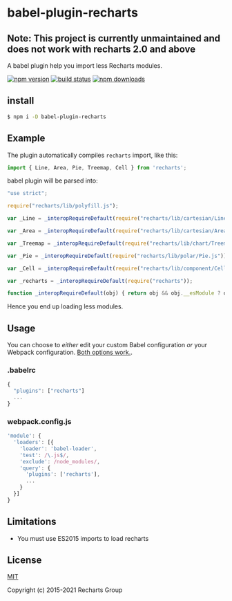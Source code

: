 # babel-plugin-recharts

## **Note:** This project is currently unmaintained and does not work with recharts 2.0 and above

A babel plugin help you import less Recharts modules.

[![npm version](https://badge.fury.io/js/babel-plugin-recharts.png)](https://badge.fury.io/js/babel-plugin-recharts)
[![build status](https://travis-ci.org/recharts/babel-plugin-recharts.svg)](https://travis-ci.org/recharts/babel-plugin-recharts)
[![npm downloads](https://img.shields.io/npm/dt/babel-plugin-recharts.svg?style=flat-square)](https://www.npmjs.com/package/babel-plugin-recharts)

## install

```sh
$ npm i -D babel-plugin-recharts
```

## Example

The plugin automatically compiles `recharts` import, like this:

```jsx
import { Line, Area, Pie, Treemap, Cell } from 'recharts';
```

babel plugin will be parsed into:

```js
"use strict";

require("recharts/lib/polyfill.js");

var _Line = _interopRequireDefault(require("recharts/lib/cartesian/Line.js"));

var _Area = _interopRequireDefault(require("recharts/lib/cartesian/Area.js"));

var _Treemap = _interopRequireDefault(require("recharts/lib/chart/Treemap.js"));

var _Pie = _interopRequireDefault(require("recharts/lib/polar/Pie.js"));

var _Cell = _interopRequireDefault(require("recharts/lib/component/Cell.js"));

var _recharts = _interopRequireDefault(require("recharts"));

function _interopRequireDefault(obj) { return obj && obj.__esModule ? obj : { default: obj }; }
```

Hence you end up loading less modules.

## Usage

You can choose to *either* edit your custom Babel configuration *or* your Webpack configuration. [Both options work.](https://github.com/recharts/babel-plugin-recharts/issues/7).

### .babelrc

```js
{
  "plugins": ["recharts"]
  ...
}
```

### webpack.config.js

```js
'module': {
  'loaders': [{
    'loader': 'babel-loader',
    'test': /\.js$/,
    'exclude': /node_modules/,
    'query': {
      'plugins': ['recharts'],
      ...
    }
  }]
}
```

## Limitations

* You must use ES2015 imports to load recharts

## License

[MIT](http://opensource.org/licenses/MIT)

Copyright (c) 2015-2021 Recharts Group
